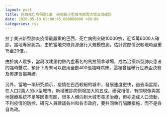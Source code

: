 ```yaml
---
layout: post
title: 巴西死亡病例逾1萬　研究指小型城市兩周大增五成確診
date: 2020-05-10 09:00:45.000000000 +08:00
categories: rss
---
```


拉丁美洲新型肺炎疫情最嚴重的巴西，死亡病例突破10000宗，近15萬6000人確診。當地專家認為，由於當地欠缺資源進行大規模檢測，估計實際情況較現時嚴重15至20倍。，

由於病人眾多，當局改建里約熱內盧著名的馬拉簡拿球場，成為治療新型肺炎患者的臨時醫院，預計下周末可以啟用全部400張臨時病床，這裡曾經舉行世界盃決賽及奧運會揭幕禮。

另外，當地一項研究顯示，疫情在巴西較細的城市，發展速度更快，過去兩星期，在人口2萬人的小型城市，新增確診病例增加大約五成。研究相信，有關現像與當地醫療系統不足等因素有關，很多人傾向到大城市尋求治療，但亦造成人口流動，不利疫情的防控，研究人員建議各州和各市政府，要共同執行隔離措施，而不是各自為政。
